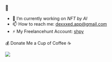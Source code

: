 ### 👋

- 🔭 I’m currently working on *NFT by AI*
- 📫 How to reach me: dexxxed.app@gmail.com
- ⚡ My Freelancehunt Account: [shpy](https://freelancehunt.com/freelancer/shpy.html)

💰 Donate Me a Cup of Coffee ☕

<a href="https://www.buymeacoffee.com/NYEcOkj9s"><img src="https://img.buymeacoffee.com/button-api/?text=Buy me a coffee&emoji=&slug=NYEcOkj9s&button_colour=FFDD00&font_colour=000000&font_family=Cookie&outline_colour=000000&coffee_colour=ffffff"></a>
